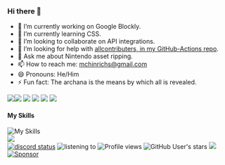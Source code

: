 ### Hi there 👋

- 🔭 I’m currently working on Google Blockly.
- 🌱 I’m currently learning CSS.
- 👯 I’m looking to collaborate on API integrations.
- 🤔 I’m looking for help with [allcontributers, in my GitHub-Actions repo](https://github.com/MichaelHinrichs/GitHub-Actions/issues/13).
- 💬 Ask me about Nintendo asset ripping.
- 📫 How to reach me: mchinrichs@gmail.com
- 😄 Pronouns: He/Him
- ⚡ Fun fact: The archana is the means by which all is revealed.

<img src="https://github-readme-stats.vercel.app/api?username=MichaelHinrichs&count_private=true&show_icons=true&theme=dark" /><img src="https://github-readme-streak-stats.herokuapp.com/?user=MichaelHinrichs&theme=dark" />
<img src="https://github-profile-summary-cards.vercel.app/api/cards/profile-details?username=MichaelHinrichs&theme=dark" />
![](http://github-profile-summary-cards.vercel.app/api/cards/most-commit-language?username=MichaelHinrichs&theme=dark)
![](http://github-profile-summary-cards.vercel.app/api/cards/productive-time?username=MichaelHinrichs&theme=dark&utcOffset=8)
<img src="https://github-profile-trophy.vercel.app/?username=MichaelHinrichs&theme=dark" />
</br>
#### My Skills
![My Skills](https://skillicons.dev/icons?i=cs,cypress,discord,gamemakerstudio,github,githubactions,gmail,html,md,sketchup,svg,unity,unreal,terraform,visualstudio,vscode,windows)
</br>
<img src="https://github-readme-stats.vercel.app/api/top-langs/?username=MichaelHinrichs" />
</br>
<a href='https://discord.com/users/543091598746189845'><img alt="discord status" src="https://dev.discordprofiles.me/badge/status/543091598746189845" /></a>
<img alt="listening to" src="https://dev.discordprofiles.me/badge/spotify/543091598746189845" />
<img alt="Profile views" src="https://komarev.com/ghpvc/?username=MichaelHinrichs" />
<img alt="GitHub User's stars" src="https://img.shields.io/github/stars/MichaelHinrichs" />
<a href="https://www.bestpractices.dev/projects/8092"><img src="https://www.bestpractices.dev/projects/8092/badge"></a>
<a href='https://github.com/sponsors/MichaelHinrichs'>
  <img alt="Sponsor" src="https://img.shields.io/static/v1?label=Sponsor&message=%E2%9D%A4&logo=GitHub&color=ff69b4" />
</a>
